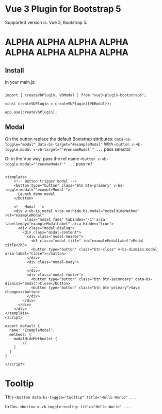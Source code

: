 # Vue 3 Plugin for Bootstrap 5

Supported version is: Vue 3, Bootstrap 5.


# ALPHA ALPHA ALPHA ALPHA ALPHA ALPHA ALPHA ALPHA

## Install

In your main.js:
```vue

import { createVbPlugin, VbModal } from "vue3-plugin-bootstrap5";

const createVbPlugin = createVbPlugin({VbModal});

app.use(createVbPlugin);
```


## Modal

On the button replace the default Bootstrap attributes: `data-bs-toggle="modal" data-bs-target="#exampleModal"`
With `<button v-vb-toggle:modal v-vb-target="'#renameModal'" ...` pass selector

Or in the Vue way, pass the ref name `<button v-vb-toggle:modal="'renameModal'" ...` pass ref


```vue

<template>
    <!-- Button trigger modal -->
    <button type="button" class="btn btn-primary" v-bs-toggle:modal="'exampleModal'">
      Launch demo modal
    </button>
    
    <!-- Modal -->
    <div v-vb-is:modal v-bs-on:hide.bs.modal="modalHideMethod" ref="exampleModal"
         class="modal fade" tabindex="-1" aria-labelledby="exampleModalLabel" aria-hidden="true">
      <div class="modal-dialog">
        <div class="modal-content">
          <div class="modal-header">
            <h5 class="modal-title" id="exampleModalLabel">Modal title</h5>
            <button type="button" class="btn-close" v-bs-dismiss:modal aria-label="Close"></button>
          </div>
          <div class="modal-body">
            ...
          </div>
          <div class="modal-footer">
            <button type="button" class="btn btn-secondary" data-bs-dismiss="modal">Close</button>
            <button type="button" class="btn btn-primary">Save changes</button>
          </div>
        </div>
      </div>
    </div>
</template>
<script>

export default {
  name: "ExampleModal",
  methods: {
    modalHideMethod(e) {
        //
    }
  }
}

</script>

```


# Tooltip

This `<button data-bs-toggle="tooltip" title="Hello World" ...`

to this: `<button v-vb-toggle:tooltip title="Hello World" ...`

